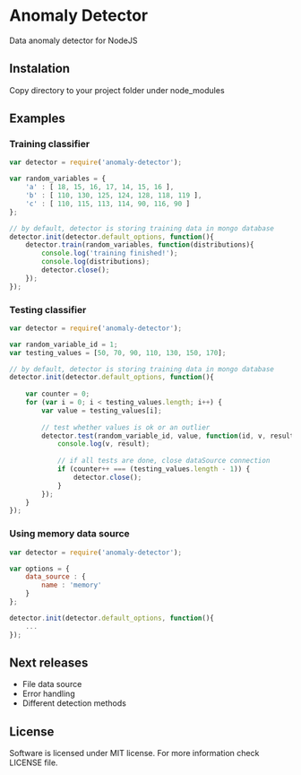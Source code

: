# Anomaly Detector #
Data anomaly detector for NodeJS

## Instalation ##

Copy directory to your project folder under node_modules

## Examples ##

### Training classifier
```js
var detector = require('anomaly-detector');

var random_variables = {
    'a' : [ 18, 15, 16, 17, 14, 15, 16 ],
    'b' : [ 110, 130, 125, 124, 128, 118, 119 ],
    'c' : [ 110, 115, 113, 114, 90, 116, 90 ]
};

// by default, detector is storing training data in mongo database
detector.init(detector.default_options, function(){
    detector.train(random_variables, function(distributions){
        console.log('training finished!');
        console.log(distributions);
        detector.close();
    });
});
```

### Testing classifier
```js
var detector = require('anomaly-detector');

var random_variable_id = 1;
var testing_values = [50, 70, 90, 110, 130, 150, 170];

// by default, detector is storing training data in mongo database
detector.init(detector.default_options, function(){
    
    var counter = 0;
    for (var i = 0; i < testing_values.length; i++) {
        var value = testing_values[i];
        
        // test whether values is ok or an outlier
        detector.test(random_variable_id, value, function(id, v, result) {
            console.log(v, result);
            
            // if all tests are done, close dataSource connection
            if (counter++ === (testing_values.length - 1)) {
                detector.close();
            } 
        });
    }
});
```

### Using memory data source

```js
var detector = require('anomaly-detector');

var options = { 
    data_source : {
        name : 'memory'
    }
};

detector.init(detector.default_options, function(){
    ...
});

```

## Next releases ##

* File data source
* Error handling
* Different detection methods

## License ##

Software is licensed under MIT license.
For more information check LICENSE file.